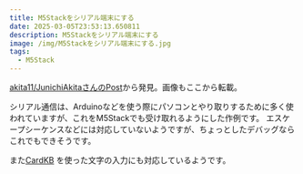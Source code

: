 ```yaml
---
title: M5Stackをシリアル端末にする
date: 2025-03-05T23:53:13.650811
description: M5Stackをシリアル端末にする
image: /img/M5Stackをシリアル端末にする.jpg
tags:
  - M5Stack
---
```

[akita11/JunichiAkitaさんのPost](https://x.com/akita11/status/1879711813761458416)から発見。画像もここから転載。

シリアル通信は、Arduinoなどを使う際にパソコンとやり取りするために多く使われていますが、これをM5Stackでも受け取れるようにした作例です。
エスケープシーケンスなどには対応していないようですが、ちょっとしたデバッグならこれでもできそうです。

また<a href="https://amzn.to/3QLcJ9D">CardKB</a> を使った文字の入力にも対応しているようです。



